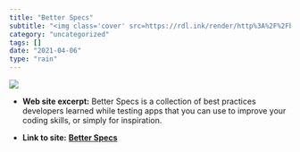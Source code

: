 ```yaml
---
title: "Better Specs"
subtitle: "<img class='cover' src=https://rdl.ink/render/http%3A%2F%2Fbetterspecs.org%2F%23formatter>"
category: "uncategorized"
tags: []
date: "2021-04-06"
type: "rain"
---
```

<img class="cover" src=https://rdl.ink/render/http%3A%2F%2Fbetterspecs.org%2F%23formatter>



* **Web site excerpt:** Better Specs is a collection of best practices developers learned while testing apps that you can use to improve your coding skills, or simply for inspiration.

* **Link to site:** **[Better Specs](http://betterspecs.org/#formatter)**